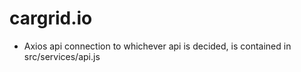 # cargrid.io

- Axios api connection to whichever api is decided, is contained in src/services/api.js